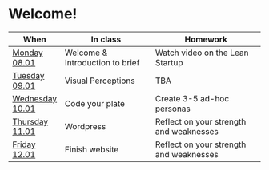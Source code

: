 # Welcome!


When | In class | Homework
---- | -------- | --------
[Monday<br>08.01](sessions/01)| Welcome & Introduction to brief | Watch video on the Lean Startup
[Tuesday<br>09.01](sessions/02)| Visual Perceptions | TBA | What is your prelimenary design challenge?
[Wednesday<br>10.01](sessions/03)| Code your plate | Create 3-5 ad-hoc personas
[Thursday<br>11.01](sessions/04)| Wordpress | Reflect on your strength and weaknesses
[Friday<br>12.01](sessions/05)| Finish website | Reflect on your strength and weaknesses 
